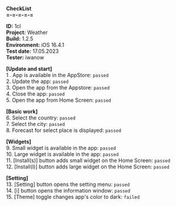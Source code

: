 **CheckList**<br>
**=-=-=-=-=**

**ID:** 1cl<br>
**Project:** Weather<br>
**Build:** 1.2.5<br>
**Environment:** iOS 16.4.1<br>
**Test date:** 17.05.2023<br>
**Tester:** iwanow<br>

**[Update and start]**<br>
1 . App is available in the AppStore: `passed`<br>
2. Update the app: `passed`<br>
3. Open the app from the Appstore: `passed`<br>
4. Close the app: `passed`<br>
5. Open the app from Home Screen: `passed`<br>

**[Basic work]**<br>
6. Select the country: `passed`<br>
7. Select the city: `passed`<br>
8. Forecast for select place is displayed: `passed`<br>

**[Widgets]**<br>
9. Small widget is available in the app: `passed`<br>
10. Large widget is available in the app: `passed`<br>
11. [Install(s)] button  adds small widget on the Home Screen: `passed`<br>
12. [Install(l)] button adds large widget on the Home Screen: `passed`<br>

**[Setting]**<br>
13. [Setting] button opens the setting menu: `passed`<br>
14. [i] button opens the information window: `passed`<br>
15. [Theme] toggle changes app's color to dark: `failed`<br>  
